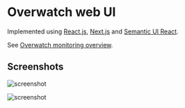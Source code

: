 Overwatch web UI
================

Implemented using [React.js](https://reactjs.org/), [Next.js](https://github.com/zeit/next.js) and [Semantic UI React](https://react.semantic-ui.com/).

See [Overwatch monitoring overview](https://github.com/leadhub-code/overwatch-monitoring/blob/master/README.md).


Screenshots
-----------

![screenshot](https://s3-eu-west-1.amazonaws.com/messa-shared-files/2017/11/overwatch-web-screenshot-20171130-streams.png)

![screenshot](https://s3-eu-west-1.amazonaws.com/messa-shared-files/2017/11/overwatch-web-screenshot-20171130-stream-detail.png)
